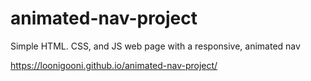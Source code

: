 # animated-nav-project
Simple HTML. CSS, and JS web page with a responsive, animated nav

https://loonigooni.github.io/animated-nav-project/
